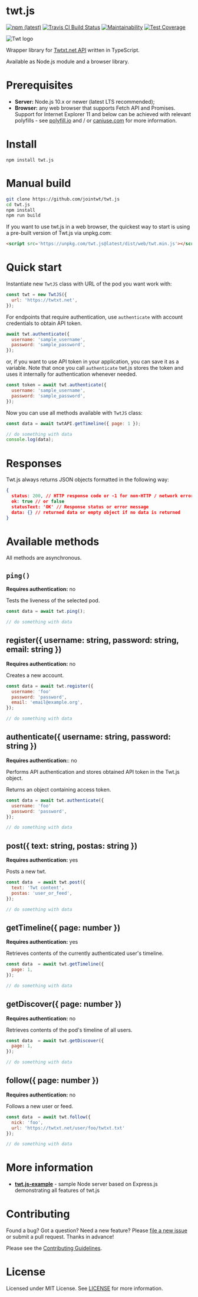 # twt.js

[![npm (latest)](https://img.shields.io/npm/v/twt.js/latest.svg)](https://www.npmjs.com/package/twt.js)
[![Travis CI Build Status](https://travis-ci.org/jointwt/twt.js.svg?branch=master)](https://travis-ci.org/jointwt/twt.js)
[![Maintainability](https://api.codeclimate.com/v1/badges/ee5082067e2cc64784bc/maintainability)](https://codeclimate.com/github/jointwt/twt.js/maintainability)
[![Test Coverage](https://api.codeclimate.com/v1/badges/ee5082067e2cc64784bc/test_coverage)](https://codeclimate.com/github/jointwt/twt.js/test_coverage)

![Twt logo](https://github.com/jointwt/twt.js/raw/master/assets/logo.png)

Wrapper library for [Twtxt.net API](http://dev.twtxt.net/doc/api.html) written in TypeScript.

Available as Node.js module and a browser library.

# Prerequisites

* **Server:** Node.js 10.x or newer (latest LTS recommended);
* **Browser:** any web browser that supports Fetch API and Promises. Support for Internet Explorer 11 and below can be achieved with relevant polyfills - see [polyfill.io](https://polyfill.io/) and / or [caniuse.com](https://caniuse.com/) for more information.

# Install

`npm install twt.js`

# Manual build

```bash
git clone https://github.com/jointwt/twt.js
cd twt.js
npm install
npm run build
```

If you want to use twt.js in a web browser, the quickest way to start is using a pre-built version of Twt.js via unpkg.com:

```html
<script src='https://unpkg.com/twt.js@latest/dist/web/twt.min.js'></script>
```

# Quick start

Instantiate new `TwtJS` class with URL of the pod you want work with:

```js
const twt = new TwtJS({
  url: 'https://twtxt.net',
});
```

For endpoints that require authentication, use `authenticate` with account credentials to obtain API token.

```js
await twt.authenticate({
  username: 'sample_username',
  password: 'sample_password',
});
```

or, if you want to use API token in your application, you can save it as a variable. Note that once you call `authenticate` twt.js stores the token and uses it internally for authentication whenever needed.

```js
const token = await twt.authenticate({
  username: 'sample_username',
  password: 'sample_password',
});
```

Now you can use all methods available with `TwtJS` class:

```js
const data = await twtAPI.getTimeline({ page: 1 });

// do something with data
console.log(data);
```

# Responses

Twt.js always returns JSON objects formatted in the following way:

```json
{
  status: 200, // HTTP response code or -1 for non-HTTP / network errors
  ok: true // or false
  statusText: 'OK' // Response status or error message
  data: {} // returned data or empty object if no data is returned
}
```

# Available methods

All methods are asynchronous.

## `ping()`

**Requires authentication:** no

Tests the liveness of the selected pod.

```js
const data = await twt.ping();

// do something with data
```
## register({ username: string, password: string, email: string })

**Requires authentication:** no

Creates a new account.

```js
const data = await twt.register({
  username: 'foo'
  password: 'password',
  email: 'email@example.org',
});

// do something with data
```

## authenticate({ username: string, password: string })

**Requires authentication:**: no

Performs API authentication and stores obtained API token in the Twt.js object.

Returns an object containing access token.

```js
const data = await twt.authenticate({
  username: 'foo'
  password: 'password',
});

// do something with data
```

## post({ text: string, postas: string })

**Requires authentication:** yes

Posts a new twt.

```js
const data  = await twt.post({
  text: 'Twt content',
  postas: 'user_or_feed',
});

// do something with data
```

## getTimeline({ page: number })

**Requires authentication:** yes

Retrieves contents of the currently authenticated user's timeline.

```js
const data  = await twt.getTimeline({
  page: 1,
});

// do something with data
```

## getDiscover({ page: number })

**Requires authentication:** no

Retrieves contents of the pod's timeline of all users.

```js
const data  = await twt.getDiscover({
  page: 1,
});

// do something with data
```

## follow({ page: number })

**Requires authentication:** no

Follows a new user or feed.

```js
const data  = await twt.follow({
  nick: 'foo',
  url: 'https://twtxt.net/user/foo/twtxt.txt'
});

// do something with data
```

# More information

* **[twt.js-example](https://github.com/jointwt/twt.js-example)** - sample Node server based on Express.js demonstrating all features of twt.js

# Contributing

Found a bug? Got a question? Need a new feature? Please [file a new issue](https://github.com/jointwt/twt.js/issues) or submit a pull request. Thanks in advance!

Please see the [Contributing Guidelines](https://github.com/jointwt/twt.js/blob/master/CONTRIBUTING.md).

# License

Licensed under MIT License. See [LICENSE](https://github.com/jointwt/twt.js/blob/master/LICENSE) for more information.
